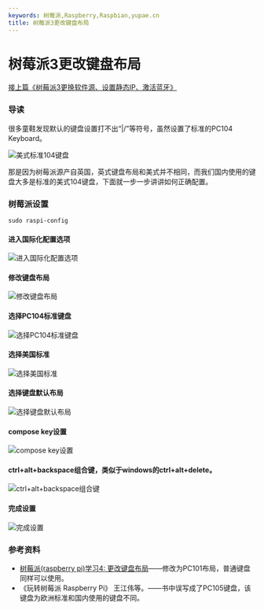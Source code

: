 ```yaml
---
keywords: 树莓派,Raspberry,Raspbian,yupae.cn
title: 树莓派3更改键盘布局
---
```


# 树莓派3更改键盘布局      

[接上篇《树莓派3更换软件源、设置静态IP、激活蓝牙》](http://www.yupae.cn/iot/raspberrypi3/)

### 导读

很多童鞋发现默认的键盘设置打不出“&#124;\/”等符号，虽然设置了标准的PC104 Keyboard。

![美式标准104键盘](http://img.blog.csdn.net/20140804195858791)

那是因为树莓派源产自英国，英式键盘布局和美式并不相同，而我们国内使用的键盘大多是标准的美式104键盘，下面就一步一步讲讲如何正确配置。

### 树莓派设置

`
sudo raspi-config
`

#### 进入国际化配置选项

![进入国际化配置选项](http://img.blog.csdn.net/20140804195933501?watermark/2/text/aHR0cDovL2Jsb2cuY3Nkbi5uZXQveHVrYWk4NzExMDU=/font/5a6L5L2T/fontsize/400/fill/I0JBQkFCMA==/dissolve/70/gravity/SouthEast)

#### 修改键盘布局

![修改键盘布局](http://img.blog.csdn.net/20140804195737281?watermark/2/text/aHR0cDovL2Jsb2cuY3Nkbi5uZXQveHVrYWk4NzExMDU=/font/5a6L5L2T/fontsize/400/fill/I0JBQkFCMA==/dissolve/70/gravity/SouthEast)

#### 选择PC104标准键盘

![选择PC104标准键盘](http://img.blog.csdn.net/20140804195752484?watermark/2/text/aHR0cDovL2Jsb2cuY3Nkbi5uZXQveHVrYWk4NzExMDU=/font/5a6L5L2T/fontsize/400/fill/I0JBQkFCMA==/dissolve/70/gravity/SouthEast)

#### 选择美国标准

![选择美国标准](http://img.blog.csdn.net/20140804200018258?watermark/2/text/aHR0cDovL2Jsb2cuY3Nkbi5uZXQveHVrYWk4NzExMDU=/font/5a6L5L2T/fontsize/400/fill/I0JBQkFCMA==/dissolve/70/gravity/SouthEast)

#### 选择键盘默认布局

![选择键盘默认布局](http://img.blog.csdn.net/20140804200030738?watermark/2/text/aHR0cDovL2Jsb2cuY3Nkbi5uZXQveHVrYWk4NzExMDU=/font/5a6L5L2T/fontsize/400/fill/I0JBQkFCMA==/dissolve/70/gravity/SouthEast)

#### compose key设置

![compose key设置](http://img.blog.csdn.net/20140804195828906?watermark/2/text/aHR0cDovL2Jsb2cuY3Nkbi5uZXQveHVrYWk4NzExMDU=/font/5a6L5L2T/fontsize/400/fill/I0JBQkFCMA==/dissolve/70/gravity/SouthEast)

#### ctrl+alt+backspace组合键，类似于windows的ctrl+alt+delete。

![ctrl+alt+backspace组合键](http://img.blog.csdn.net/20140804200057133?watermark/2/text/aHR0cDovL2Jsb2cuY3Nkbi5uZXQveHVrYWk4NzExMDU=/font/5a6L5L2T/fontsize/400/fill/I0JBQkFCMA==/dissolve/70/gravity/SouthEast)

#### 完成设置

![完成设置](http://img.blog.csdn.net/20140804200109628?watermark/2/text/aHR0cDovL2Jsb2cuY3Nkbi5uZXQveHVrYWk4NzExMDU=/font/5a6L5L2T/fontsize/400/fill/I0JBQkFCMA==/dissolve/70/gravity/SouthEast)

### 参考资料

*   [树莓派(raspberry pi)学习4: 更改键盘布局](http://blog.csdn.net/c80486/article/details/8460271)——修改为PC101布局，普通键盘同样可以使用。
*   《玩转树莓派 Raspberry Pi》 王江伟等。——书中误写成了PC105键盘，该键盘为欧洲标准和国内使用的键盘不同。
